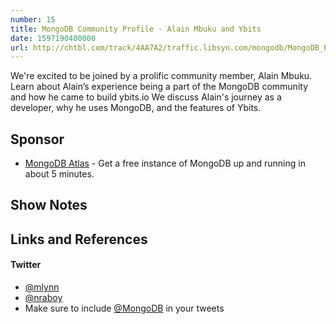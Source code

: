 ```yaml
---
number: 15
title: MongoDB Community Profile - Alain Mbuku and Ybits
date: 1597190400000
url: http://chtbl.com/track/4AA7A2/traffic.libsyn.com/mongodb/MongoDB_Podcast_-_Ybits_-_Edited_v2.mp3
---
```


We're excited to be joined by a prolific community member, Alain Mbuku. Learn about Alain’s experience being a part of the MongoDB community and how he came to build ybits.io We discuss Alain's journey as a developer, why he uses MongoDB, and the features of Ybits.

## Sponsor

* [MongoDB Atlas](https://cloud.mongodb.com) - Get a free instance of MongoDB up and running in about 5 minutes.

## Show Notes

## Links and References


#### Twitter
 * [@mlynn](https://twitter.com/mlynn)
 * [@nraboy](https://twitter.com/nraboy)
 * Make sure to include [@MongoDB](https://twitter.com/MongoDB) in your tweets